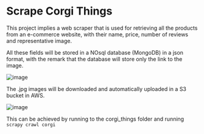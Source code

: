# Scrape Corgi Things

This project implies a web scraper that is used for retrieving all the products from an e-commerce website, with their
name, price, number of reviews and representative image.

All these fields will be stored in a NOsql database (MongoDB) in a json format, with the remark that the database will
store only the link to the image.

![image](https://user-images.githubusercontent.com/93611644/180319595-cd2e3d59-1617-429d-bdff-c2ebe153f899.png)

The .jpg images will be downloaded and automatically uploaded in a S3 bucket in AWS.

![image](https://user-images.githubusercontent.com/93611644/180319781-ce460456-800a-468d-afa9-254c55af7d22.png)

This can be achieved by running to the corgi_things folder and running <code>scrapy crawl corgi</code>
